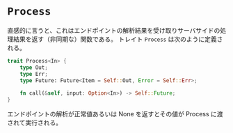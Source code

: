 # `Process`

直感的に言うと、これはエンドポイントの解析結果を受け取りサーバサイドの処理結果を返す（非同期な）関数である。
トレイト `Process` は次のように定義される。

```rust
trait Process<In> {
    type Out;
    type Err;
    type Future: Future<Item = Self::Out, Error = Self::Err>;
    
    fn call(&self, input: Option<In>) -> Self::Future;
}
```

エンドポイントの解析が正常値あるいは None を返すとその値が Process に渡されて実行される。
